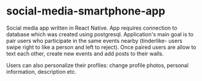 # social-media-smartphone-app
Social media app written in React Native. App requires connection to database which was created using postgresql.
Application's main goal is to pair users who participate in the same events nearby (tinderlike- users swipe right to like a person and left to reject). Once paired users are allow to text each other, create new events and add posts to their walls.

Users can also personalize their profiles: change profile photos, personal information, description etc.
